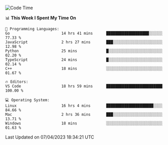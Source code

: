 
<!--START_SECTION:waka-->
![Code Time](http://img.shields.io/badge/Code%20Time-603%20hrs%2048%20mins-blue)

📊 **This Week I Spent My Time On** 

```text
💬 Programming Languages: 
Go                       14 hrs 41 mins      ███████████████████░░░░░░   77.33 % 
JavaScript               2 hrs 27 mins       ███░░░░░░░░░░░░░░░░░░░░░░   12.98 % 
Python                   25 mins             █░░░░░░░░░░░░░░░░░░░░░░░░   02.20 % 
TypeScript               24 mins             █░░░░░░░░░░░░░░░░░░░░░░░░   02.14 % 
C++                      18 mins             ░░░░░░░░░░░░░░░░░░░░░░░░░   01.67 % 

🔥 Editors: 
VS Code                  18 hrs 59 mins      █████████████████████████   100.00 % 

💻 Operating System: 
Linux                    16 hrs 4 mins       █████████████████████░░░░   84.66 % 
Mac                      2 hrs 36 mins       ███░░░░░░░░░░░░░░░░░░░░░░   13.71 % 
Windows                  18 mins             ░░░░░░░░░░░░░░░░░░░░░░░░░   01.63 % 
```


 Last Updated on 07/04/2023 18:34:21 UTC
<!--END_SECTION:waka-->

